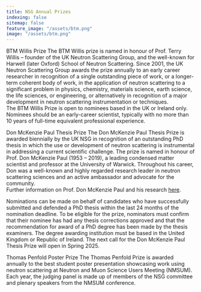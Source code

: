 ```yaml
---
title: NSG Annual Prizes
indexing: false
sitemap: false
feature_image: "/assets/btm.png"
image: "/assets/btm.png"
---
```



BTM Willis Prize
The BTM Willis prize is named in honour of Prof. Terry Willis – founder of the UK Neutron Scattering Group, and the well-known for Harwell (later Oxford) School of Neutron Scattering. 
Since 2001, the UK Neutron Scattering Group awards the prize annually to an early career researcher in recognition of a single outstanding piece of work, or a longer-term coherent body of work, in the application of neutron scattering to a significant problem in physics, chemistry, materials science, earth science, the life sciences, or engineering, or alternatively in recognition of a major development in neutron scattering instrumentation or techniques.  
The BTM Willis Prize is open to nominees based in the UK or Ireland only. Nominees should be an early-career scientist, typically with no more than 10 years of full-time equivalent professional experience. 

Don McKenzie Paul Thesis Prize
The Don McKenzie Paul Thesis Prize is awarded biennially by the UK NSG in recognition of an outstanding PhD thesis in which the use or development of neutron scattering is instrumental in addressing a current scientific challenge. 
The prize is named in honour of Prof. Don McKenzie Paul (1953 – 2019), a leading condensed matter scientist and professor at the University of Warwick. 
Throughout his career, Don was a well-known and highly regarded research leader in neutron scattering sciences and an active ambassador and advocate for the community.  
Further information on Prof. Don McKenzie Paul and his research [here](https://www.tandfonline.com/doi/full/10.1080/10448632.2020.1731292).

Nominations can be made on behalf of candidates who have successfully submitted and defended a PhD thesis within the last 24 months of the nomination deadline. 
To be eligible for the prize, nominators must confirm that their nominee has had any thesis corrections approved and that the recommendation for award of a PhD degree has been made by the thesis examiners.
The degree awarding institution must be based in the United Kingdom or Republic of Ireland. The next call for the Don McKenzie Paul Thesis Prize will open in Spring 2025.

Thomas Penfold Poster Prize
The Thomas Penfold Prize is awarded annually to the best student poster presentation showcasing work using neutron scattering at Neutron and Muon Science Users Meeting (NMSUM). 
Each year, the judging panel is made up of members of the NSG committee and plenary speakers from the NMSUM conference.

